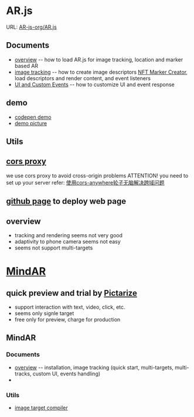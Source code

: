 # AR.js
URL: [AR-js-org/AR.js](https://github.com/AR-js-org/AR.js)

## Documents
* [overview](https://ar-js-org.github.io/AR.js-Docs/) -- how to load AR.js for image tracking, location and marker based AR
* [image tracking](https://ar-js-org.github.io/AR.js-Docs/image-tracking/) -- how to create image descriptors [NFT Marker Creator](https://carnaux.github.io/NFT-Marker-Creator/#/), load descriptors and render content, and event listeners
* [UI and Custom Events](https://ar-js-org.github.io/AR.js-Docs/ui-events/) -- how to customize UI and event response

## demo
* [codepen demo](https://codepen.io/nicolocarpignoli/pen/vYOeYKd)
* [demo picture](https://raw.githubusercontent.com/AR-js-org/AR.js/master/aframe/examples/image-tracking/nft/trex-image-big.jpeg)

## Utils

## [cors proxy](https://github.com/Rob--W/cors-anywhere)
we use cors proxy to avoid cross-origin problems ATTENTION! you need to set up your server
refer: [使用cors-anywhere轮子无脑解决跨域问题](https://zhuanlan.zhihu.com/p/464078121)
## [github page](https://docs.github.com/en/pages/quickstart) to deploy web page


## overview
* tracking and rendering seems not very good
* adaptivity to phone camera seems not easy
* seems not support multi-targets

# [MindAR](https://github.com/hiukim/mind-ar-js)

## quick preview and trial by [Pictarize]()
* support interaction with text, video, click, etc.
* seems only signle target
* free only for preview, charge for production

## MindAR

### Documents
* [overview](https://hiukim.github.io/mind-ar-js-doc/) --  installation, image tracking (quick start, multi-targets, multi-tracks, custom UI, events handling)
* 

### Utils
* [image target compiler](https://hiukim.github.io/mind-ar-js-doc/tools/compile/)
